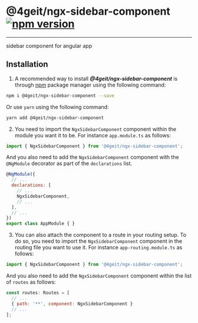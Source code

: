 # @4geit/ngx-sidebar-component [![npm version](//badge.fury.io/js/@4geit%2Fngx-sidebar-component.svg)](//badge.fury.io/js/@4geit%2Fngx-sidebar-component)

---

sidebar component for angular app

## Installation

1. A recommended way to install ***@4geit/ngx-sidebar-component*** is through [npm](//www.npmjs.com/search?q=@4geit/ngx-sidebar-component) package manager using the following command:

```bash
npm i @4geit/ngx-sidebar-component --save
```

Or use `yarn` using the following command:

```bash
yarn add @4geit/ngx-sidebar-component
```

2. You need to import the `NgxSidebarComponent` component within the module you want it to be. For instance `app.module.ts` as follows:

```js
import { NgxSidebarComponent } from '@4geit/ngx-sidebar-component';
```

And you also need to add the `NgxSidebarComponent` component with the `@NgModule` decorator as part of the `declarations` list.

```js
@NgModule({
  // ...
  declarations: [
    // ...
    NgxSidebarComponent,
    // ...
  ],
  // ...
})
export class AppModule { }
```

3. You can also attach the component to a route in your routing setup. To do so, you need to import the `NgxSidebarComponent` component in the routing file you want to use it. For instance `app-routing.module.ts` as follows:

```js
import { NgxSidebarComponent } from '@4geit/ngx-sidebar-component';
```

And you also need to add the `NgxSidebarComponent` component within the list of `routes` as follows:

```js
const routes: Routes = [
  // ...
  { path: '**', component: NgxSidebarComponent }
  // ...
];
```
